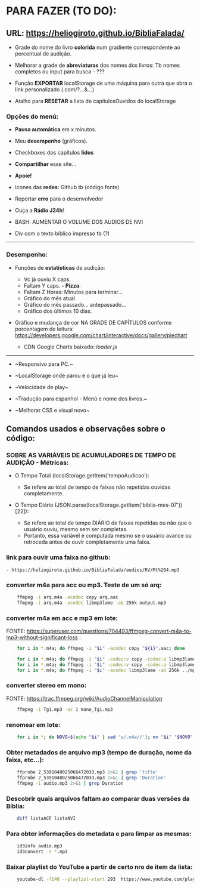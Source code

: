 # PARA FAZER (TO DO):

## URL: https://heliogiroto.github.io/BibliaFalada/

- Grade do nome do livro **colorida** num gradiente correspondente ao percentual de audição.

- Melhorar a grade de **abreviaturas** dos nomes dos livros: Tb nomes completos ou input para busca - ???

- Função **EXPORTAR** localStorage de uma máquina para outra que abra o link personalizado (.com/?...&...)

- Atalho para **RESETAR** a lista de capítulosOuvidos do localStorage


### Opções do menú:

- **Pausa automática** em x minutos.

- Meu **desempenho** (gráficos).

- Checkboxes dos capítulos **lidos**

- **Compartilhar** esse site...

- **Apoie!**

- Icones das **redes**: Github tb (código fonte)

- Reportar **erro** para o desenvolvedor

- Ouça a **Rádio J24h**!


- BASH: AUMENTAR O VOLUME DOS AUDIOS DE NVI

- Div com o texto bíblico impresso tb (?)

---

### Desempenho:

- Funções de **estatísticas** de audição:
	- Vc já ouviu X caps.
	- Faltam Y caps.	**- Pizza**.
	- Faltam Z Horas: Minutos para terminar...
	- Gráfico do mês atual
	- Gráfico do mês passado... antepassado...
	- Gráfico dos últimos 10 dias.

- Gráfico e mudança de cor NA GRADE DE CAPÍTULOS conforme porcentagem de leitura: https://developers.google.com/chart/interactive/docs/gallery/piechart 	
	- CDN Google Charts baixado: *loader.js*

---


- ~Responsivo para PC.~

- ~LocalStorage onde parou e o que já leu~

- ~Velocidade de play~

- ~Tradução para espanhol - Menú e nome dos livros.~

- ~Melhorar CSS e visual novo~



## Comandos usados e observações sobre o código:

### SOBRE AS VARIÁVEIS DE ACUMULADORES DE TEMPO DE AUDIÇÃO - Métricas:
- O Tempo Total (localStorage.getItem('tempoAudicao'):
	- Se refere ao total de tempo de faixas não repetidas ouvidas completamente.

- O Tempo Diário (JSON.parse(localStorage.getItem('biblia-mes-07'))[22]):
	- Se refere ao total de tempo DIÁRIO de faixas repetidas ou não que o usuário ouviu, mesmo sem ser completas.
	- Portanto, essa variável é computada mesmo se o usuário avance ou retroceda antes de ouvir completamente uma faixa.


### link para ouvir uma faixa no github:
	- https://heliogiroto.github.io/BibliaFalada/audios/RV/Mt%204.mp3



### converter m4a para acc ou mp3. Teste de um só arq:
~~~bash
	ffmpeg -i arq.m4a -acodec copy arq.aac
	ffmpeg -i arq.m4a -acodec libmp3lame -ab 256k output.mp3
~~~

### converter m4a em acc e mp3 em lote:
FONTE: https://superuser.com/questions/704493/ffmpeg-convert-m4a-to-mp3-without-significant-loss :
~~~bash
 	for i in *.m4a; do ffmpeg -i "$i" -acodec copy "${i}".aac; done

	for i in *.m4a; do ffmpeg -i "$i" -codec:v copy -codec:a libmp3lame -q:a 2 ../mp3/"${i}.mp3"; done
	for i in *.m4a; do ffmpeg -i "$i" -codec:v copy -codec:a libmp3lame -q:a 0 ../mp3/"$i".mp3; done    # usei esse!
	for i in *.m4a; do ffmpeg -i "$i" -acodec libmp3lame -ab 256k ../mp3/"$i".mp3; done
~~~

### converter stereo em mono:
FONTE: https://trac.ffmpeg.org/wiki/AudioChannelManipulation
~~~bash
	ffmpeg -i Tg1.mp3 -ac 1 mono_Tg1.mp3
~~~

### renomear em lote:
~~~bash
	for i in *; do NOVO=$(echo "$i" | sed 's/.m4a//'); mv "$i" "$NOVO"; done
~~~

### Obter metadados de arquivo mp3 (tempo de duração, nome da faixa, etc...):
~~~bash
	ffprobe 2_5391040025066472033.mp3 2>&1 | grep 'title'
 	ffprobe 2_5391040025066472033.mp3 2>&1 | grep 'Duration'
	ffmpeg -i audio.mp3 2>&1 | grep Duration

~~~

### Descobrir quais arquivos faltam ao comparar duas versões da Bíblia:
~~~bash
	diff listaACF listaNVI 
~~~


### Para obter informações do metadata e para limpar as mesmas:
~~~bash
	id3info audio.mp3 
 	id3convert -s *.mp3 
~~~


### Baixar playlist do YouTube a partir de certo nro de item da lista:
~~~bash
	youtube-dl -f140 --playlist-start 293  https://www.youtube.com/playlist?list=PL3aVKqLhcR7W-PUzBT2_cOifNPQIh-SDp
~~~


